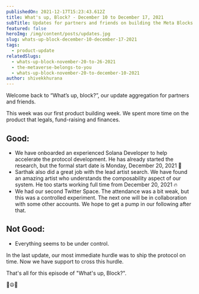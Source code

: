 ```yaml
---
publishedOn: 2021-12-17T15:23:43.612Z
title: What's up, Block? - December 10 to December 17, 2021
subTitle: Updates for partners and friends on building the Meta Blocks Protocol
featured: false
heroImg: /img/content/posts/updates.jpg
slug: whats-up-block-december-10-december-17-2021
tags:
  - product-update
relatedSlugs:
  - whats-up-block-november-20-to-26-2021
  - the-metaverse-belongs-to-you
  - whats-up-block-november-20-to-december-10-2021
author: shivekkhurana
---
```

Welcome back to “What’s up, block?”, our update aggregation for partners and friends. 

This week was our first product building week. We spent more time on the product that legals, fund-raising and finances. 

## Good:
* We have onboarded an experienced Solana Developer to help accelerate the protocol development. He has already started the research, but the formal start date is Monday, December 20, 2021 🥳
* Sarthak also did a great job with the lead artist search. We have found an amazing artist who understands the composability aspect of our system. He too starts working full time from December 20, 2021 🔥
* We had our second Twitter Space. The attendance was a bit weak, but this was a controlled experiment. The next one will be in collaboration with some other accounts. We hope to get a pump in our following after that. 

## Not Good:
* Everything seems to be under control. 

In the last update, our most immediate hurdle was to ship the protocol on time. Now we have support to cross this hurdle.

That's all for this episode of "What's up, Block?".

🔮☮️🤙
